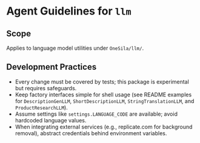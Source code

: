 # Agent Guidelines for `llm`

## Scope
Applies to language model utilities under `OneSila/llm/`.

## Development Practices
- Every change must be covered by tests; this package is experimental but requires safeguards.
- Keep factory interfaces simple for shell usage (see README examples for `DescriptionGenLLM`, `ShortDescriptionLLM`, `StringTranslationLLM`, and `ProductResearchLLM`).
- Assume settings like `settings.LANGUAGE_CODE` are available; avoid hardcoded language values.
- When integrating external services (e.g., replicate.com for background removal), abstract credentials behind environment variables.

